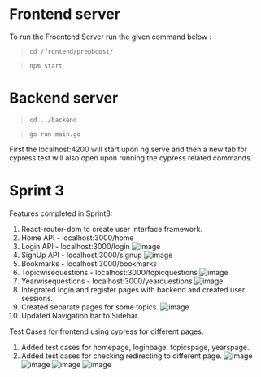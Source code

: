 # Frontend server
To run the Froentend Server run the given command below :
>`cd /frontend/prepboost/`

>`npm start`

# Backend server
> `cd ../backend`

> `go run main.go `

First the localhost:4200 will start upon ng serve and then a new tab for cypress test will also open upon running the cypress related commands.

# Sprint 3

Features completed in Sprint3:
1. React-router-dom to create user interface framework.
2. Home API - localhost:3000/home
3. Login API - localhost:3000/login
![image](https://user-images.githubusercontent.com/58160789/161361315-26a50fee-88b2-489e-9c83-51df30961caa.png)
5. SignUp API - localhost:3000/signup
![image](https://user-images.githubusercontent.com/58160789/161361340-e4a12695-d16e-415b-8fa1-9bfc2f6b29c9.png)
7. Bookmarks - localhost:3000/bookmarks
8. Topicwisequestions - localhost:3000/topicquestions
![image](https://user-images.githubusercontent.com/58160789/161361363-43c4d500-8871-43dc-9685-1e4d1bbbd571.png)
10. Yearwisequestions - localhost:3000/yearquestions
![image](https://user-images.githubusercontent.com/58160789/161361403-ddc6def3-8821-4fe9-a55c-ab55ba39edd6.png)
12. Integrated login and register pages with backend and created user sessions.
13. Created separate pages for some topics.
![image](https://user-images.githubusercontent.com/58160789/161361428-de4f6f19-0e7d-4624-92a4-8e607ff4d2a2.png)
15. Updated Navigation bar to Sidebar.

Test Cases for frontend using cypress for different pages.
1. Added test cases for homepage, loginpage, topicspage, yearspage.
2. Added test cases for checking redirecting to different page.
![image](https://user-images.githubusercontent.com/37535240/161361733-6a9f0eb5-9cf7-4b71-beb2-aff36e7fc4fc.png)
![image](https://user-images.githubusercontent.com/37535240/161361754-ede23862-db88-486b-b78b-5fbe316fa293.png)
![image](https://user-images.githubusercontent.com/37535240/161361765-5c8562dd-5b9b-4554-b922-1cbfbe781492.png)
![image](https://user-images.githubusercontent.com/37535240/161361788-4dd2b49b-ca99-4b3c-aef5-75aa39fa15f5.png)

